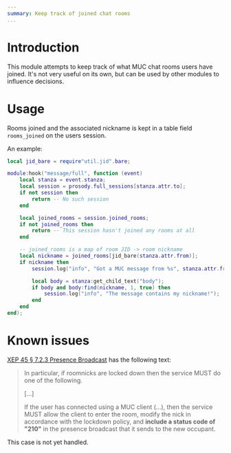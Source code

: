```yaml
---
summary: Keep track of joined chat rooms
...
```


# Introduction

This module attempts to keep track of what MUC chat rooms users have
joined. It's not very useful on its own, but can be used by other
modules to influence decisions.

# Usage

Rooms joined and the associated nickname is kept in a table field
`rooms_joined` on the users session.

An example:

``` lua
local jid_bare = require"util.jid".bare;

module:hook("message/full", function (event)
    local stanza = event.stanza;
    local session = prosody.full_sessions[stanza.attr.to];
    if not session then
        return -- No such session
    end

    local joined_rooms = session.joined_rooms;
    if not joined_rooms then
        return -- This session hasn't joined any rooms at all
    end

    -- joined_rooms is a map of room JID -> room nickname
    local nickname = joined_rooms[jid_bare(stanza.attr.from)];
    if nickname then
        session.log("info", "Got a MUC message from %s", stanza.attr.from);

        local body = stanza:get_child_text("body");
        if body and body:find(nickname, 1, true) then
            session.log("info", "The message contains my nickname!");
        end
    end
end);
```

# Known issues

[XEP 45 § 7.2.3 Presence Broadcast][enter-pres] has the following text:

> In particular, if roomnicks are locked down then the service MUST do
> one of the following.
>
> \[...\]
>
> If the user has connected using a MUC client (...), then the service
> MUST allow the client to enter the room, modify the nick in accordance
> with the lockdown policy, and **include a status code of "210"** in
> the presence broadcast that it sends to the new occupant.

This case is not yet handled.

[enter-pres]: http://xmpp.org/extensions/xep-0045.html#enter-pres
